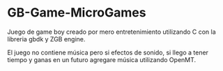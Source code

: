 # GB-Game-MicroGames
Juego de game boy creado por mero entretenimiento utilizando C con la libreria gbdk y ZGB engine.

El juego no contiene música pero si efectos de sonido, si llego a tener tiempo y ganas en un futuro agregare música utilizando OpenMT.

